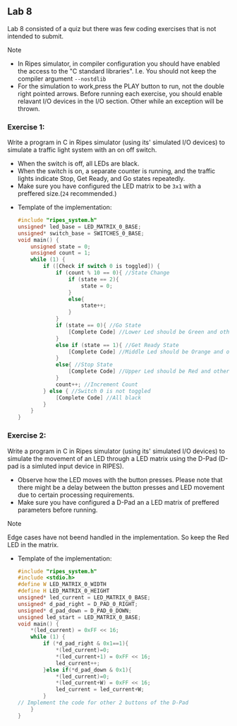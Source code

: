 ## Lab 8

Lab 8 consisted of a quiz but there was few coding exercises that is not intended to submit.
>[!NOTE]
>*  In Ripes simulator, in compiler configuration you should have enabled the access to the "C standard libraries". I.e. You should not keep the compiler argument `--nostdlib`
>*  For the simulation to work,press the PLAY button to run, not the double right pointed arrows.
> Before running each exercise, you should enable relavant I/O devices in the I/O section. Other while an exception will be thrown.

### Exercise 1:

Write a program in C in Ripes simulator (using its' simulated I/O devices) to simulate a traffic light system with an on off switch.

- When the switch is off, all LEDs are black.
- When the switch is on, a separate counter is running, and the traffic lights indicate Stop, Get Ready, and Go states repeatedly.
- Make sure you have configured the LED matrix to be `3x1` with a preffered size.(`24` recommended.)
* Template of the implementation:

  ```C
  #include "ripes_system.h"
  unsigned* led_base = LED_MATRIX_0_BASE;
  unsigned* switch_base = SWITCHES_0_BASE;
  void main() {
      unsigned state = 0;
      unsigned count = 1;
      while (1) {
          if ([Check if switch 0 is toggled]) {
              if (count % 10 == 0){ //State Change
                  if (state == 2){
                      state = 0;
                  }
                  else{
                      state++;
                  }
              }
              if (state == 0){ //Go State
                  [Complete Code] //Lower Led should be Green and others black
              }
              else if (state == 1){ //Get Ready State
                  [Complete Code] //Middle Led should be Orange and others black
              }
              else{ //Stop State
                  [Complete Code] //Upper Led should be Red and others black
              }
              count++; //Increment Count
          } else { //Switch 0 is not toggled
              [Complete Code] //All black
          }
      }
  }
  ```

### Exercise 2:

Write a program in C in Ripes simulator (using its' simulated I/O devices) to simulate the movement of an LED through a LED matrix using the D-Pad (D-pad is a simluted input device in RIPES).

* Observe how the LED moves with the button presses. Please note that there might be a delay between the button presses and LED movement due to certain processing requirements. 
* Make sure you have configured a D-Pad an a LED matrix of preffered parameters before running.

>[!NOTE]
>Edge cases have not beend handled in the implementation. So keep the Red LED in the matrix.

* Template of the implementation:

  ```C
  #include "ripes_system.h"
  #include <stdio.h>
  #define W LED_MATRIX_0_WIDTH
  #define H LED_MATRIX_0_HEIGHT
  unsigned* led_current = LED_MATRIX_0_BASE;
  unsigned* d_pad_right = D_PAD_0_RIGHT;
  unsigned* d_pad_down = D_PAD_0_DOWN;
  unsigned led_start = LED_MATRIX_0_BASE;
  void main() {
      *(led_current) = 0xFF << 16;
      while (1) {
          if (*d_pad_right & 0x1==1){
              *(led_current)=0;
              *(led_current+1) = 0xFF << 16;
              led_current++;
          }else if(*d_pad_down & 0x1){
              *(led_current)=0;
              *(led_current+W) = 0xFF << 16;
              led_current = led_current+W;
          }
  // Implement the code for other 2 buttons of the D-Pad
      }
  }
  ```
